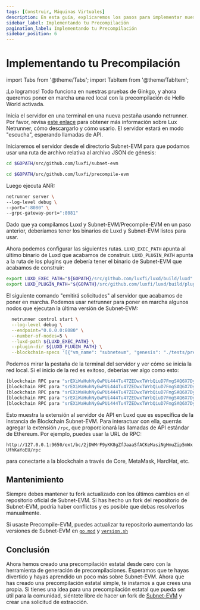 ```yaml
---
tags: [Construir, Máquinas Virtuales]
description: En esta guía, explicaremos los pasos para implementar nuestra precompilación en una red local.
sidebar_label: Implementando tu Precompilación
pagination_label: Implementando tu Precompilación
sidebar_position: 6
---
```


# Implementando tu Precompilación

import Tabs from '@theme/Tabs';
import TabItem from '@theme/TabItem';

¡Lo logramos! Todo funciona en nuestras pruebas de Ginkgo, y ahora queremos poner en marcha una red local
con la precompilación de Hello World activada.

Inicia el servidor en una terminal en una nueva pestaña usando netrunner. Por favor, revisa
[este enlace](/tooling/netrunner.md) para obtener más información sobre Lux
Netrunner, cómo descargarlo y cómo usarlo. El servidor estará en modo "escucha",
esperando llamadas de API.

Iniciaremos el servidor desde el directorio Subnet-EVM para que podamos usar una ruta de archivo relativa
al archivo JSON de génesis:

<!-- vale off -->

<Tabs groupId="evm-tabs">
<TabItem value="subnet-evm-tab" label="Subnet-EVM" default>

```bash
cd $GOPATH/src/github.com/luxfi/subnet-evm
```

</TabItem>
<TabItem value="precompile-evm-tab" label="Precompile-EVM"  >

```bash
cd $GOPATH/src/github.com/luxfi/precompile-evm
```

</TabItem>
</Tabs>

<!-- vale on -->

Luego ejecuta ANR:

```bash
netrunner server \
--log-level debug \
--port=":8080" \
--grpc-gateway-port=":8081"

```

Dado que ya compilamos Luxd y Subnet-EVM/Precompile-EVM en un paso anterior, deberíamos tener
los binarios de Luxd y Subnet-EVM listos para usar.

Ahora podemos configurar las siguientes rutas. `LUXD_EXEC_PATH` apunta al último binario de Luxd
que acabamos de construir. `LUXD_PLUGIN_PATH` apunta a la ruta de los plugins que debería tener el
binario de Subnet-EVM que acabamos de construir:

```bash
export LUXD_EXEC_PATH="${GOPATH}/src/github.com/luxfi/luxd/build/luxd"
export LUXD_PLUGIN_PATH="${GOPATH}/src/github.com/luxfi/luxd/build/plugins"
```

El siguiente comando "emitirá solicitudes" al servidor que acabamos de poner en marcha. Podemos usar
netrunner para poner en marcha algunos nodos que ejecutan la última versión de Subnet-EVM:

```bash
  netrunner control start \
  --log-level debug \
  --endpoint="0.0.0.0:8080" \
  --number-of-nodes=5 \
  --luxd-path ${LUXD_EXEC_PATH} \
  --plugin-dir ${LUXD_PLUGIN_PATH} \
  --blockchain-specs '[{"vm_name": "subnetevm", "genesis": "./tests/precompile/genesis/hello_world.json"}]'
```

Podemos mirar la pestaña de la terminal del servidor y ver cómo se inicia la red local.
Si el inicio de la red es exitoso, deberías ver algo como esto:

```bash
[blockchain RPC para "srEXiWaHuhNyGwPUi444Tu47ZEDwxTWrbQiuD7FmgSAQ6X7Dy"] "http://127.0.0.1:9650/ext/bc/2jDWMrF9yKK8gZfJaaaSfACKeMasiNgHmuZip5mWxUfhKaYoEU"
[blockchain RPC para "srEXiWaHuhNyGwPUi444Tu47ZEDwxTWrbQiuD7FmgSAQ6X7Dy"] "http://127.0.0.1:9652/ext/bc/2jDWMrF9yKK8gZfJaaaSfACKeMasiNgHmuZip5mWxUfhKaYoEU"
[blockchain RPC para "srEXiWaHuhNyGwPUi444Tu47ZEDwxTWrbQiuD7FmgSAQ6X7Dy"] "http://127.0.0.1:9654/ext/bc/2jDWMrF9yKK8gZfJaaaSfACKeMasiNgHmuZip5mWxUfhKaYoEU"
[blockchain RPC para "srEXiWaHuhNyGwPUi444Tu47ZEDwxTWrbQiuD7FmgSAQ6X7Dy"] "http://127.0.0.1:9656/ext/bc/2jDWMrF9yKK8gZfJaaaSfACKeMasiNgHmuZip5mWxUfhKaYoEU"
[blockchain RPC para "srEXiWaHuhNyGwPUi444Tu47ZEDwxTWrbQiuD7FmgSAQ6X7Dy"] "http://127.0.0.1:9658/ext/bc/2jDWMrF9yKK8gZfJaaaSfACKeMasiNgHmuZip5mWxUfhKaYoEU"
```

Esto muestra la extensión al servidor de API en Luxd que es específica de la instancia de Blockchain Subnet-EVM.
Para interactuar con ella, querrás agregar la extensión `/rpc`, que
proporcionará las llamadas de API estándar de Ethereum. Por ejemplo, puedes usar la URL de RPC:

`http://127.0.0.1:9650/ext/bc/2jDWMrF9yKK8gZfJaaaSfACKeMasiNgHmuZip5mWxUfhKaYoEU/rpc`

para conectarte a la blockchain a través de Core, MetaMask, HardHat, etc.

## Mantenimiento

Siempre debes mantener tu fork actualizado con los últimos cambios en el repositorio oficial de Subnet-EVM.
Si has hecho un fork del repositorio de Subnet-EVM, podría haber conflictos y
es posible que debas resolverlos manualmente.

Si usaste Precompile-EVM, puedes actualizar tu repositorio aumentando las versiones de Subnet-EVM en
[`go.mod`](https://github.com/luxfi/precompile-evm/blob/hello-world-example/go.mod#L7) y
[`version.sh`](https://github.com/luxfi/precompile-evm/blob/hello-world-example/scripts/versions.sh#L4)

## Conclusión

Ahora hemos creado una precompilación estatal desde cero con la herramienta de generación de precompilaciones. Esperamos
que te hayas divertido y hayas aprendido un poco más sobre Subnet-EVM. Ahora que has creado una precompilación estatal simple,
te instamos a que crees una propia. Si tienes una idea para una precompilación estatal que pueda ser útil para la comunidad, siéntete libre de hacer un fork de
[Subnet-EVM](https://github.com/luxfi/subnet-evm) y crear una solicitud de extracción.
